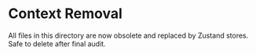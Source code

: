# Context Removal

All files in this directory are now obsolete and replaced by Zustand stores. Safe to delete after final audit.
